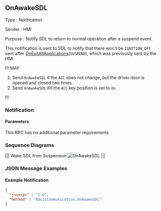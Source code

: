 ## OnAwakeSDL

Type
: Notification

Sender
: HMI

Purpose
: Notify SDL to return to normal operation after a suspend event.

This notification is sent to SDL to notify that there won't be `IGNITION_OFF` sent after [OnExitAllApplications](../onexitallapplications)(`SUSPEND`), which was previously sent by the HMI.

!!! MAY

  1. Send `OnAwakeSDL` if the `ACC` does not change, but the driver door is opened and closed two times.
  2. Send `OnAwakeSDL` ifif the `ACC` key position is set to `On`.

!!!

### Notification

#### Parameters

This RPC has no additional parameter requirements

### Sequence Diagrams
|||
Wake SDL from Suspension
![OnAwakeSDL](./assets/OnAwakeSDL.png)
|||

### JSON Message Examples

#### Example Notification
```json
{
  "jsonrpc" : "2.0",
  "method" : "BasicCommunication.OnAwakeSDL"
}
```
